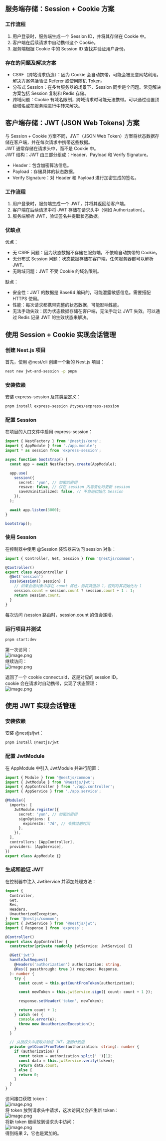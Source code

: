 ## 服务端存储：Session + Cookie 方案
### 工作流程

1. 用户登录时，服务端生成一个 Session ID，并将其存储在 Cookie 中。
2. 客户端在后续请求中自动携带这个 Cookie。
3. 服务端根据 Cookie 中的 Session ID 查找并验证用户身份。

### 存在的问题及解决方案

- CSRF（跨站请求伪造）：因为 Cookie 会自动携带，可能会被恶意网站利用。解决方案包括验证 Referer 或使用随机 Token。
- 分布式 Session：在多台服务器的场景下，Session 同步是个问题。常见解决方案包括 Session 复制和 Redis 存储。
- 跨域问题：Cookie 有域名限制，跨域请求时可能无法携带。可以通过设置顶级域名或在服务端进行中转来解决。

## 客户端存储：JWT (JSON Web Tokens) 方案
与 Session + Cookie 方案不同，JWT（JSON Web Token）方案将状态数据存储在客户端，并在每次请求中携带这些数据。<br />JWT 通常存储在请求头中，而不是 Cookie 中。<br />JWT 结构：JWT 由三部分组成：Header、Payload 和 Verify Signature。

- Header：包含加密算法信息。
- Payload：存储具体的状态数据。
- Verify Signature：对 Header 和 Payload 进行加密生成的签名。

### 工作流程

1. 用户登录时，服务端生成一个 JWT，并将其返回给客户端。
2. 客户端在后续请求中将 JWT 存储在请求头中（例如 Authorization）。
3. 服务端解析 JWT，验证签名并提取状态数据。

### 优缺点
优点：

- 无 CSRF 问题：因为状态数据不存储在服务端，不依赖自动携带的 Cookie。
- 无分布式 Session 问题：状态数据存储在客户端，任何服务器都可以解析 JWT。
- 无跨域问题：JWT 不受 Cookie 的域名限制。

缺点：

- 安全性：JWT 的数据是 Base64 编码的，可能泄露敏感信息。需要搭配 HTTPS 使用。
- 性能：每次请求都携带完整的状态数据，可能影响性能。
- 无法手动失效：因为状态数据存储在客户端，无法手动让 JWT 失效。可以通过 Redis 记录 JWT 的生效状态来解决。


## 使用 Session + Cookie 实现会话管理
### 创建 Nest.js 项目
首先，使用 @nest/cli 创建一个新的 Nest.js 项目：
```bash
nest new jwt-and-session -p pnpm
```
### 安装依赖
安装 express-session 及其类型定义：
```bash
pnpm install express-session @types/express-session
```
### 配置 Session
在项目的入口文件中启用 express-session：
```typescript
import { NestFactory } from '@nestjs/core';
import { AppModule } from './app.module';
import * as session from 'express-session';

async function bootstrap() {
  const app = await NestFactory.create(AppModule);

  app.use(
    session({
      secret: 'yun', // 加密的密钥
      resave: false, // 仅在 session 内容变化时更新 session
      saveUninitialized: false, // 不自动初始化 Session
    }),
  );

  await app.listen(3000);
}

bootstrap();
```

### 使用 Session
在控制器中使用 @Session 装饰器来访问 session 对象：
```typescript
import { Controller, Get, Session } from '@nestjs/common';

@Controller()
export class AppController {
  @Get('session')
  sss(@Session() session) {
    // 如果会话对象中存在 count 属性，则将其值加 1，否则将其初始化为 1
    session.count = session.count ? session.count + 1 : 1;
    return session.count;
  }
}
```
每次访问 /session 路由时，session.count 的值会递增。

### 运行项目并测试
```bash
pnpm start:dev
```
第一次访问：<br />![image.png](https://cdn.nlark.com/yuque/0/2024/png/21596389/1716725665858-dcd3410b-fd57-4211-9d30-5db175fc7437.png#averageHue=%23282828&clientId=ucbce0d7a-24a9-4&from=paste&height=249&id=hhYo3&originHeight=398&originWidth=594&originalType=binary&ratio=1.600000023841858&rotation=0&showTitle=false&size=36276&status=done&style=none&taskId=u22593db7-0843-4735-8430-477cf71117b&title=&width=371.24999446794396)<br />继续访问：<br />![image.png](https://cdn.nlark.com/yuque/0/2024/png/21596389/1716725697050-2a0a8550-b07e-4f20-aa1a-01511d322cb8.png#averageHue=%23292929&clientId=ucbce0d7a-24a9-4&from=paste&height=226&id=lGHJ2&originHeight=362&originWidth=590&originalType=binary&ratio=1.600000023841858&rotation=0&showTitle=false&size=35423&status=done&style=none&taskId=ud93f80e5-e165-4338-9298-300160a2e86&title=&width=368.74999450519687)

返回了一个 cookie connect.sid，这是对应的 session ID。<br />cookie 会在请求时自动携带，实现了状态管理：<br />![image.png](https://cdn.nlark.com/yuque/0/2024/png/21596389/1716726536216-cf32f683-2640-4589-a3a2-e13cdeee287e.png#averageHue=%23252525&clientId=uf82c7fde-0116-4&from=paste&height=227&id=u3fe23f3d&originHeight=364&originWidth=2176&originalType=binary&ratio=1.600000023841858&rotation=0&showTitle=false&size=82223&status=done&style=none&taskId=ue6357e0b-bba0-42b4-9624-529d968b1d0&title=&width=1359.999979734421)


## 使用 JWT 实现会话管理
### 安装依赖
安装 @nestjs/jwt：
```bash
pnpm install @nestjs/jwt
```

### 配置 JwtModule
在 AppModule 中引入 JwtModule 并进行配置：
```typescript
import { Module } from '@nestjs/common';
import { JwtModule } from '@nestjs/jwt';
import { AppController } from './app.controller';
import { AppService } from './app.service';

@Module({
  imports: [
    JwtModule.register({
      secret: 'yun', // 加密的密钥
      signOptions: {
        expiresIn: '7d', // 令牌过期时间
      },
    }),
  ],
  controllers: [AppController],
  providers: [AppService],
})
export class AppModule {}
```

### 生成和验证 JWT
在控制器中注入 JwtService 并添加处理方法：
```typescript
import {
  Controller,
  Get,
  Res,
  Headers,
  UnauthorizedException,
} from '@nestjs/common';
import { JwtService } from '@nestjs/jwt';
import { Response } from 'express';

@Controller()
export class AppController {
  constructor(private readonly jwtService: JwtService) {}

  @Get('jwt')
  handleJwtRequest(
    @Headers('authorization') authorization: string,
    @Res({ passthrough: true }) response: Response,
  ): number {
    try {
      const count = this.getCountFromToken(authorization);

      const newToken = this.jwtService.sign({ count: count + 1 });

      response.setHeader('token', newToken);

      return count + 1;
    } catch (e) {
      console.error(e);
      throw new UnauthorizedException();
    }
  }

  // 从授权头中提取并验证 JWT，返回计数值
  private getCountFromToken(authorization: string): number {
    if (authorization) {
      const token = authorization.split(' ')[1];
      const data = this.jwtService.verify(token);
      return data.count;
    } else {
      return 0;
    }
  }
}
```
访问接口获取 token：<br />![image.png](https://cdn.nlark.com/yuque/0/2024/png/21596389/1716727030316-b4e71ecf-ef06-41f4-b6ff-32e9d089c9a9.png#averageHue=%23222221&clientId=u4b4d1341-4996-4&from=paste&height=311&id=uc935f4fd&originHeight=498&originWidth=2174&originalType=binary&ratio=1.600000023841858&rotation=0&showTitle=false&size=100216&status=done&style=none&taskId=u54d4b927-2111-4872-b7c5-7b73ed9b987&title=&width=1358.7499797530475)<br />将 token 放到请求头中请求，这次访问又会产生新 token：<br />![image.png](https://cdn.nlark.com/yuque/0/2024/png/21596389/1716727103292-e5137b04-55ab-4cde-b631-e88a2f5a5609.png#averageHue=%23262524&clientId=u4b4d1341-4996-4&from=paste&height=446&id=u897b2f4c&originHeight=714&originWidth=2176&originalType=binary&ratio=1.600000023841858&rotation=0&showTitle=false&size=109343&status=done&style=none&taskId=u07172ae3-aa0e-41f4-ba91-3fdedb34e3a&title=&width=1359.999979734421)<br />将新 token 继续放到请求头中访问：<br />![image.png](https://cdn.nlark.com/yuque/0/2024/png/21596389/1716727203183-7e0cc3c1-dbaf-40a4-aa01-6de7577e0b34.png#averageHue=%23212121&clientId=u4b4d1341-4996-4&from=paste&height=386&id=u60da0f7b&originHeight=618&originWidth=1896&originalType=binary&ratio=1.600000023841858&rotation=0&showTitle=false&size=83639&status=done&style=none&taskId=ude2ad6d0-a72d-47be-845b-3ce7f5a2641&title=&width=1184.9999823421242)<br />得到结果 2，它也是累加的。
